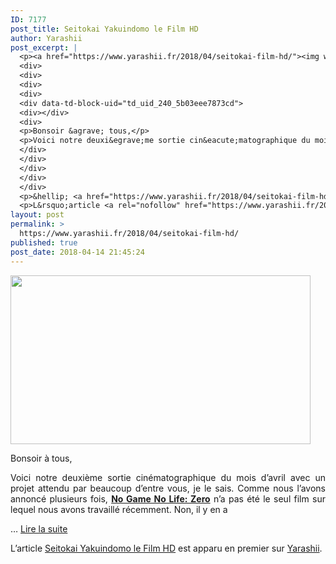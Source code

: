 ```yaml
---
ID: 7177
post_title: Seitokai Yakuindomo le Film HD
author: Yarashii
post_excerpt: |
  <p><a href="https://www.yarashii.fr/2018/04/seitokai-film-hd/"><img width="480" height="270" src="https://www.yarashii.fr/wp-content/uploads/2018/04/Capture-480x270.jpg" alt="" srcset="https://www.yarashii.fr/wp-content/uploads/2018/04/Capture-480x270.jpg 480w, https://www.yarashii.fr/wp-content/uploads/2018/04/Capture-300x170.jpg 300w, https://www.yarashii.fr/wp-content/uploads/2018/04/Capture-768x434.jpg 768w, https://www.yarashii.fr/wp-content/uploads/2018/04/Capture-1024x579.jpg 1024w, https://www.yarashii.fr/wp-content/uploads/2018/04/Capture-696x393.jpg 696w, https://www.yarashii.fr/wp-content/uploads/2018/04/Capture-1068x604.jpg 1068w, https://www.yarashii.fr/wp-content/uploads/2018/04/Capture-743x420.jpg 743w, https://www.yarashii.fr/wp-content/uploads/2018/04/Capture.jpg 1426w" sizes="(max-width: 480px) 100vw, 480px"></a></p>
  <div>
  <div>
  <div>
  <div>
  <div data-td-block-uid="td_uid_240_5b03eee7873cd">
  <div></div>
  <div>
  <p>Bonsoir &agrave; tous,</p>
  <p>Voici notre deuxi&egrave;me sortie cin&eacute;matographique du mois d&rsquo;avril avec un projet attendu par beaucoup d&rsquo;entre vous, je le sais. Comme nous l&rsquo;avons annonc&eacute; plusieurs fois, <a href="https://www.yarashii.fr/no-game-no-life-0-fhd/"><strong>No Game No Life: Zero</strong></a> n&rsquo;a pas &eacute;t&eacute; le seul film sur lequel nous avons travaill&eacute; r&eacute;cemment. Non, il y en a </p>
  </div>
  </div>
  </div>
  </div>
  </div>
  <p>&hellip; <a href="https://www.yarashii.fr/2018/04/seitokai-film-hd/">Lire la suite</a></p></div>
  <p>L&rsquo;article <a rel="nofollow" href="https://www.yarashii.fr/2018/04/seitokai-film-hd/">Seitokai Yakuindomo le Film HD</a> est apparu en premier sur <a rel="nofollow" href="https://www.yarashii.fr/">Yarashii</a>.</p>
layout: post
permalink: >
  https://www.yarashii.fr/2018/04/seitokai-film-hd/
published: true
post_date: 2018-04-14 21:45:24
---
```

<p><a href="https://www.yarashii.fr/2018/04/seitokai-film-hd/"><img width="480" height="270" src="https://united-subs.dearclouds.com/wp-content/uploads/2018/05/c8c074a7df7311d37cad4860ecc16909.jpg" class="attachment-rssthumb size-rssthumb wp-post-image" alt="" srcset="https://united-subs.dearclouds.com/wp-content/uploads/2018/05/c8c074a7df7311d37cad4860ecc16909.jpg 480w, https://www.yarashii.fr/wp-content/uploads/2018/04/Capture-300x170.jpg 300w, https://www.yarashii.fr/wp-content/uploads/2018/04/Capture-768x434.jpg 768w, https://www.yarashii.fr/wp-content/uploads/2018/04/Capture-1024x579.jpg 1024w, https://www.yarashii.fr/wp-content/uploads/2018/04/Capture-696x393.jpg 696w, https://www.yarashii.fr/wp-content/uploads/2018/04/Capture-1068x604.jpg 1068w, https://www.yarashii.fr/wp-content/uploads/2018/04/Capture-743x420.jpg 743w, https://www.yarashii.fr/wp-content/uploads/2018/04/Capture.jpg 1426w" sizes="(max-width: 480px) 100vw, 480px" /></a></p>
<div id="td_uid_198_5b03eee7870aa" class="tdc-row">
<div class="vc_row td_uid_238_5b03eee787121_rand  wpb_row td-pb-row" >
<div class="vc_column td_uid_239_5b03eee7872cf_rand  wpb_column vc_column_container tdc-column td-pb-span12">
<div class="wpb_wrapper">
<div class="wpb_wrapper wpb_text_column td_block_wrap td_block_wrap vc_column_text td_uid_240_5b03eee7873cd_rand  td-pb-border-top td_block_template_1"  data-td-block-uid="td_uid_240_5b03eee7873cd" ">
<div class="td-block-title-wrap"></div>
<div class="td-fix-index">
<p style="text-align: justify;">Bonsoir à tous,</p>
<p style="text-align: justify;">Voici notre deuxième sortie cinématographique du mois d&#8217;avril avec un projet attendu par beaucoup d&#8217;entre vous, je le sais. Comme nous l&#8217;avons annoncé plusieurs fois, <a href="https://www.yarashii.fr/no-game-no-life-0-fhd/"><strong>No Game No Life: Zero</strong></a> n&#8217;a pas été le seul film sur lequel nous avons travaillé récemment. Non, il y en a </p>
</div>
</div>
</div>
</div>
</div>
<p>&#8230; <a href="https://www.yarashii.fr/2018/04/seitokai-film-hd/" class="read-more">Lire la suite</a></div>
<p>L’article <a rel="nofollow" href="https://www.yarashii.fr/2018/04/seitokai-film-hd/">Seitokai Yakuindomo le Film HD</a> est apparu en premier sur <a rel="nofollow" href="https://www.yarashii.fr/">Yarashii</a>.</p>
